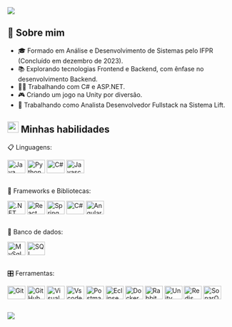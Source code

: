 ![](https://komarev.com/ghpvc/?username=luizolivas)

## 📖 Sobre mim

* 🎓 Formado em Análise e Desenvolvimento de Sistemas pelo IFPR (Concluído em dezembro de 2023).
* 📚 Explorando tecnologias Frontend e Backend, com ênfase no desenvolvimento Backend.
* 👨‍💻 Trabalhando com C# e ASP.NET.
* 🎮 Criando um jogo na Unity por diversão.
* 💼 Trabalhando como Analista Desenvolvedor Fullstack na Sistema Lift.



## <img src="https://media2.giphy.com/media/QssGEmpkyEOhBCb7e1/giphy.gif?cid=ecf05e47a0n3gi1bfqntqmob8g9aid1oyj2wr3ds3mg700bl&rid=giphy.gif" width ="25"><b> Minhas habilidades</b>

<p align="center">

📋 Linguagens: 
<div style="display: inline_block">   
  <img align="center" title="Java" alt="Java" height="30" width="40" src="https://cdn.jsdelivr.net/gh/devicons/devicon/icons/java/java-original.svg">
  <img align="center" title="Python" alt="Python" height="30" width="40" src="https://cdn.jsdelivr.net/gh/devicons/devicon/icons/python/python-original.svg">
  <img align="center" title="C#" alt="C#" height="30" width="40" src="https://cdn.jsdelivr.net/gh/devicons/devicon/icons/csharp/csharp-original.svg">
  <img align="center" title="Javascript" alt="Javascript" height="30" width="40" src="https://cdn.jsdelivr.net/gh/devicons/devicon/icons/javascript/javascript-original.svg">
</div> <br />   
  
 
🎨 Frameworks e Bibliotecas:
<div style="display: inline_block">
  <img align="center" title=".NET" alt=".NET" height="30" width="40" src="https://cdn.jsdelivr.net/gh/devicons/devicon/icons/dot-net/dot-net-original-wordmark.svg">
  <img align="center" title="React" alt="React" height="30" width="40" src="https://cdn.jsdelivr.net/gh/devicons/devicon/icons/react/react-original.svg">
  <img align="center" title="Spring" alt="Spring" height="30" width="40" src="https://cdn.jsdelivr.net/gh/devicons/devicon/icons/spring/spring-original.svg">
  <img align="center" title=".NET Core" alt="C#" height="30" width="40" src="https://cdn.jsdelivr.net/gh/devicons/devicon/icons/dotnetcore/dotnetcore-original.svg">
  <img align="center" title="Angular" alt="Angular" height="30" width="40" src="https://cdn.jsdelivr.net/gh/devicons/devicon@latest/icons/angular/angular-original.svg">
</div>  <br />  
    
💾 Banco de dados:
<div style="display: inline_block">
  <img align="center" title="MySql" alt="MySql" height="30" width="40" src="https://cdn.jsdelivr.net/gh/devicons/devicon/icons/mysql/mysql-original-wordmark.svg">
  <img align="center" title="SQL Server" alt="SQL Server" height="30" width="40" src="https://cdn.jsdelivr.net/gh/devicons/devicon/icons/microsoftsqlserver/microsoftsqlserver-plain-wordmark.svg">
</div>  <br />  
    
🎛️ Ferramentas:
<div style="display: inline_block">   
  <img align="center" title="Git" alt="Git" height="30" width="40" src="https://cdn.jsdelivr.net/gh/devicons/devicon/icons/git/git-original.svg">
  <img align="center" title="GitHub" alt="GitHub" height="30" width="40" src="https://cdn.jsdelivr.net/gh/devicons/devicon/icons/github/github-original.svg">
  <img align="center" title="Visual Studio" alt="Visual Studio" height="30" width="40" src="https://cdn.jsdelivr.net/gh/devicons/devicon/icons/visualstudio/visualstudio-plain.svg">
  <img align="center" title="Vscode" alt="Vscode" height="30" width="40" src="https://cdn.jsdelivr.net/gh/devicons/devicon/icons/vscode/vscode-original.svg">
  <img align="center" title="Postman" alt="Postman" height="30" width="40" src="https://www.svgrepo.com/show/354202/postman-icon.svg">
  <img align="center" title="Eclipse" alt="Eclipse" height="30" width="40" src="https://www.svgrepo.com/show/353685/eclipse-icon.svg">
  <img align="center" title="Docker" alt="Docker" height="30" width="40" src="https://cdn.jsdelivr.net/gh/devicons/devicon/icons/docker/docker-original.svg">
  <img align="center" title="RabbitMQ" alt="RabbitMQ" height="30" width="40" src="https://www.svgrepo.com/show/303576/rabbitmq-logo.svg">
  <img align="center" title="Unity" alt="Unity" height="30" width="40" src="https://cdn.jsdelivr.net/gh/devicons/devicon/icons/unity/unity-original.svg">
  <img align="center" title="Redis" alt="Redis" height="30" width="40" src="https://cdn.jsdelivr.net/gh/devicons/devicon@latest/icons/redis/redis-plain-wordmark.svg">
  <img align="center" title="SonarQube" alt="SonarQube" height="30" width="40" src="https://cdn.jsdelivr.net/gh/devicons/devicon@latest/icons/sonarqube/sonarqube-original.svg">
</div>
    
</p>


 ## 
<div> 
  <a href="https://www.linkedin.com/in/luiz-henrique-oliva-silva-42128221a" target="_blank"><img src="https://img.shields.io/badge/-LinkedIn-%230077B5?style=for-the-badge&logo=linkedin&logoColor=white" target="_blank"></a> 
  
</div>

